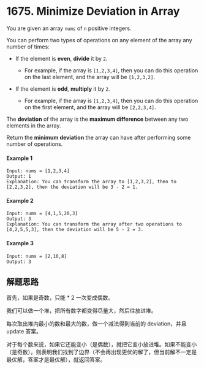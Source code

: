 # 1675. Minimize Deviation in Array

You are given an array `nums` of `n` positive integers.

You can perform two types of operations on any element of the array any number of times:

+ If the element is **even**, **divide** it by `2`.

  + For example, if the array is `[1,2,3,4]`, then you can do this operation on the last element, and the array will be `[1,2,3,2]`.

+ If the element is **odd**, **multiply** it by `2`.

  + For example, if the array is `[1,2,3,4]`, then you can do this operation on the first element, and the array will be `[2,2,3,4]`.

The **deviation** of the array is the **maximum difference** between any two elements in the array.

Return the **minimum deviation** the array can have after performing some number of operations.

#### Example 1

```
Input: nums = [1,2,3,4]
Output: 1
Explanation: You can transform the array to [1,2,3,2], then to [2,2,3,2], then the deviation will be 3 - 2 = 1.
```

#### Example 2

```
Input: nums = [4,1,5,20,3]
Output: 3
Explanation: You can transform the array after two operations to [4,2,5,5,3], then the deviation will be 5 - 2 = 3.
```

#### Example 3

```
Input: nums = [2,10,8]
Output: 3
```

## 解题思路

首先，如果是奇数，只能 * 2 一次变成偶数。

我们可以做一个堆，把所有数字都变得尽量大，然后往放进堆。

每次取出堆内最小的数和最大的数，做一个减法得到当前的 deviation，并且 update 答案。

对于每个数来说，如果它还能变小（是偶数），就把它变小放进堆。如果不能变小（是奇数），则表明我们找到了边界（不会再出现更优的解了，但当前解不一定是最优解，答案才是最优解），就返回答案。
